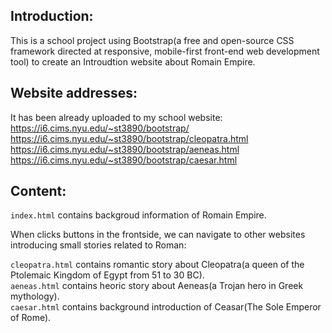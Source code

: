 ## Introduction:
This is a school project using Bootstrap(a free and open-source CSS framework directed at responsive, mobile-first front-end web development tool) to create an Introudtion website about Romain Empire.

## Website addresses:
It has been already uploaded to my school website:   
https://i6.cims.nyu.edu/~st3890/bootstrap/  
https://i6.cims.nyu.edu/~st3890/bootstrap/cleopatra.html  
https://i6.cims.nyu.edu/~st3890/bootstrap/aeneas.html  
https://i6.cims.nyu.edu/~st3890/bootstrap/caesar.html  
## Content:
`index.html` contains backgroud information of Romain Empire.  

When clicks buttons in the frontside, we can navigate to other websites introducing small stories related to Roman:  

`cleopatra.html` contains romantic story about Cleopatra(a queen of the Ptolemaic Kingdom of Egypt from 51 to 30 BC).  
`aeneas.html` contains heoric story about Aeneas(a Trojan hero in Greek mythology).  
`caesar.html` contains background introduction of Ceasar(The Sole Emperor of Rome).
